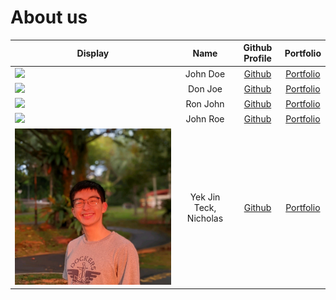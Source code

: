 # About us

Display |          Name          |            Github Profile            | Portfolio 
--------|:----------------------:|:------------------------------------:|:---------:
![](https://via.placeholder.com/100.png?text=Photo) |        John Doe        |    [Github](https://github.com/)     | [Portfolio](docs/team/johndoe.md)
![](https://via.placeholder.com/100.png?text=Photo) |        Don Joe         |    [Github](https://github.com/)     | [Portfolio](docs/team/johndoe.md)
![](https://via.placeholder.com/100.png?text=Photo) |        Ron John        |    [Github](https://github.com/)     | [Portfolio](docs/team/johndoe.md)
![](https://via.placeholder.com/100.png?text=Photo) |        John Roe        |    [Github](https://github.com/)     | [Portfolio](docs/team/johndoe.md)
![Yek Jin Teck, Nicholas](./team/nichyjt.jpg) | Yek Jin Teck, Nicholas | [Github](https://github.com/nichyjt) | [Portfolio](docs/team/nichyjt.md)
